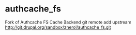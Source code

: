 authcache_fs
============

Fork of Authcache FS Cache Backend
git remote add upstream http://git.drupal.org/sandbox/znerol/authcache_fs.git

